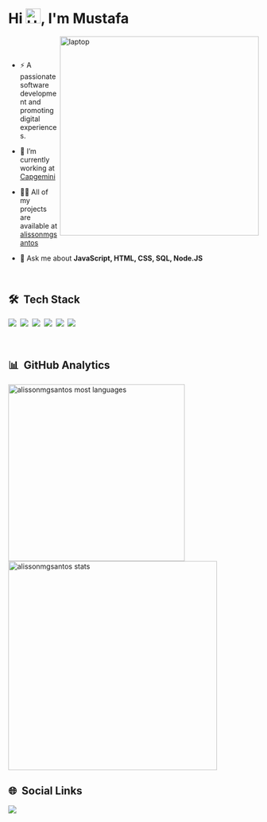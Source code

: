 <h1 align="left">Hi <img src="./.github/assets/hi.gif" width="30px" alt="Hi">, I'm Mustafa</h1>
<img src="./.github/assets/laptop.png" align="right" min-width="400em" max-width="400em" width="400em" alt="laptop"/>

<br><br>

- ⚡ A passionate software development and promoting digital experiences.

- 💼 I’m currently working at [Capgemini](https://www.capgemini.com/)

- 👨‍💻 All of my projects are available at [alissonmgsantos](https://alissonmgsantos.vercel.app/)

- 💬 Ask me about **JavaScript, HTML, CSS, SQL, Node.JS**

<br>

## 🛠 &nbsp;Tech Stack

<img src="https://img.shields.io/badge/JavaScript-323330?style=for-the-badge&logo=javascript&logoColor=F7DF1E" />&nbsp;
<img src="https://img.shields.io/badge/Node.js-339933?style=for-the-badge&logo=nodedotjs&logoColor=white" />&nbsp;
<img src="https://img.shields.io/badge/HTML5-E34F26?style=for-the-badge&logo=html5&logoColor=white" />&nbsp;
<img src="https://img.shields.io/badge/React-20232A?style=for-the-badge&logo=react&logoColor=61DAFB" />&nbsp;
<img src="https://img.shields.io/badge/CSS3-1572B6?style=for-the-badge&logo=css3&logoColor=white" />&nbsp;
<img src="https://img.shields.io/badge/GIT-E44C30?style=for-the-badge&logo=git&logoColor=white" />&nbsp;

<br>

## 📊 &nbsp;GitHub Analytics

<p align="left">
<img width="355em" src="https://github-readme-stats.vercel.app/api/top-langs/?username=alissonmgsantos&layout=compact&theme=vision-friendly-dark" alt="alissonmgsantos most languages"/>
<img width="420em" src="https://github-readme-stats.vercel.app/api?username=alissonmgsantos&show_icons=true&theme=vision-friendly-dark" alt="alissonmgsantos stats"/>
</p>

## 🌐 &nbsp;Social Links

<p align="left">
  <a href="https://linkedin.com/in/alissonmgsantos" alt="Linkedin">
  <img src="https://img.shields.io/badge/LinkedIn-0077B5?style=for-the-badge&logo=linkedin&logoColor=whit" /></a>
</p>
